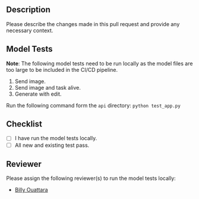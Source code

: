 ## Description

Please describe the changes made in this pull request and provide any necessary context.

## Model Tests

**Note**: The following model tests need to be run locally as the model files are too large to be included in the CI/CD pipeline.

1. Send image.
2. Send image and task alive.
3. Generate with edit.

Run the following command form the `api` directory: `python test_app.py`

## Checklist

- [ ] I have run the model tests locally.
- [ ] All new and existing test pass.

## Reviewer

Please assign the following reviewer(s) to run the model tests locally:
- [Billy Ouattara](mailto:btouattara@ucdavis.edu)
